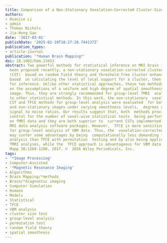 ```yaml
---
title: Comparison of a Non-Stationary Voxelation-Corrected Cluster-Size Test With TFCE for Group-Level MRI Inference
authors:
- Huanjie Li
- admin
- Thomas Nichols
- Jia-Hong Gao
date: '2017-03-01'
publishDate: '2025-02-10T18:27:28.744137Z'
publication_types:
- article-journal
publication: '*Human Brain Mapping*'
doi: 10.1002/hbm.23453
abstract: Two powerful methods for statistical inference on MRI brain images have
  been proposed recently, a non-stationary voxelation-corrected cluster-size test
  (CST)  based on random field theory and threshold-free cluster enhancement (TFCE)
  based  on calculating the level of local support for a cluster, then using permutation  testing
  for inference. Unlike other statistical approaches, these two methods do  not rest
  on the assumptions of a uniform and high degree of spatial smoothness of  the statistic
  image. Thus, they are strongly recommended for group-level fMRI  analysis compared
  to other statistical methods. In this work, the non-stationary  voxelation-corrected
  CST and TFCE methods for group-level analysis were evaluated  for both stationary
  and non-stationary images under varying smoothness levels,  degrees of freedom and
  signal to noise ratios. Our results suggest that, both  methods provide adequate
  control for the number of voxel-wise statistical tests  being performed during inference
  on fMRI data and they are both superior to  current CSTs implemented in popular
  MRI data analysis software packages. However,  TFCE is more sensitive and stable
  for group-level analysis of VBM data. Thus, the  voxelation-corrected CST approach
  may confer some advantages by being  computationally less demanding for fMRI data
  analysis than TFCE with permutation  testing and by also being applicable for single-subject
  fMRI analyses, while the  TFCE approach is advantageous for VBM data. Hum Brain
  Mapp 38:1269-1280, 2017. ©  2016 Wiley Periodicals, Inc.
tags:
- '*Image Processing'
- Computer-Assisted
- '*Magnetic Resonance Imaging'
- Algorithms
- Brain Mapping/*methods
- Brain/*diagnostic imaging
- Computer Simulation
- Humans
- Models
- Statistical
- TFCE
- VBM analysis
- cluster size test
- group-level analysis
- permutation test
- random field theory
- spatial smoothness
---
```


